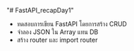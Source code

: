 "# FastAPI_recapDay1" 
- ทดสอบการเขียน FastAPI โดยการสร้าง CRUD 
- จำลอง JSON ใน Array แทน DB 
- สร้าง router และ import router